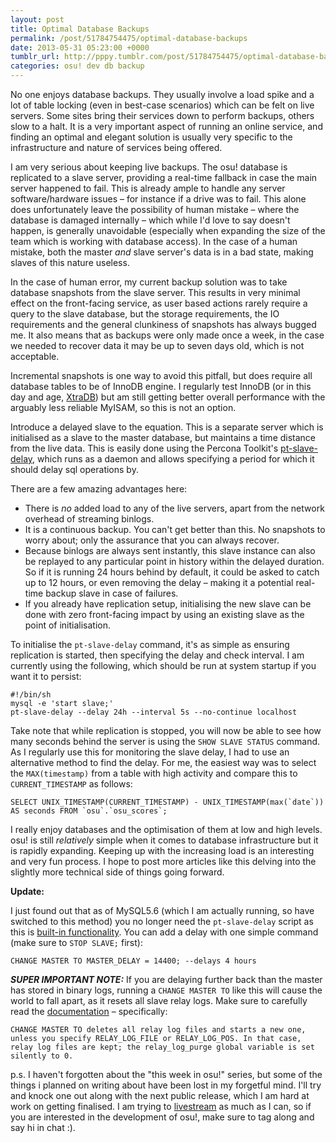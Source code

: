 ```yaml
---
layout: post
title: Optimal Database Backups
permalink: /post/51784754475/optimal-database-backups
date: 2013-05-31 05:23:00 +0000
tumblr_url: http://pppy.tumblr.com/post/51784754475/optimal-database-backups
categories: osu! dev db backup
---
```

No one enjoys database backups. They usually involve a load spike and a lot of table locking (even in best-case scenarios) which can be felt on live servers. Some sites bring their services down to perform backups, others slow to a halt. It is a very important aspect of running an online service, and finding an optimal and elegant solution is usually very specific to the infrastructure and nature of services being offered.

I am very serious about keeping live backups. The osu! database is replicated to a slave server, providing a real-time fallback in case the main server happened to fail. This is already ample to handle any server software/hardware issues – for instance if a drive was to fail. This alone does unfortunately leave the possibility of human mistake – where the database is damaged internally – which while I'd love to say doesn't happen, is generally unavoidable (especially when expanding the size of the team which is working with database access). In the case of a human mistake, both the master *and* slave server's data is in a bad state, making slaves of this nature useless.

In the case of human error, my current backup solution was to take database snapshots from the slave server. This results in very minimal effect on the front-facing service, as user based actions rarely require a query to the slave database, but the storage requirements, the IO requirements and the general clunkiness of snapshots has always bugged me. It also means that as backups were only made once a week, in the case we needed to recover data it may be up to seven days old, which is not acceptable.

Incremental snapshots is one way to avoid this pitfall, but does require all database tables to be of InnoDB engine. I regularly test InnoDB (or in this day and age, [XtraDB](http://www.percona.com/doc/percona-server/5.5/percona_xtradb.html?id=Percona-XtraDB:start)) but am still getting better overall performance with the arguably less reliable MyISAM, so this is not an option.

Introduce a delayed slave to the equation. This is a separate server which is initialised as a slave to the master database, but maintains a time distance from the live data. This is easily done using the Percona Toolkit's [pt-slave-delay](http://www.percona.com/doc/percona-toolkit/2.1/pt-slave-delay.html), which runs as a daemon and allows specifying a period for which it should delay sql operations by.

There are a few amazing advantages here:

*	There is *no* added load to any of the live servers, apart from the network overhead of streaming binlogs.
*	It is a continuous backup. You can't get better than this. No snapshots to worry about; only the assurance that you can always recover.
*	Because binlogs are always sent instantly, this slave instance can also be replayed to any particular point in history within the delayed duration. So if it is running 24 hours behind by default, it could be asked to catch up to 12 hours, or even removing the delay – making it a potential real-time backup slave in case of failures.
*	If you already have replication setup, initialising the new slave can be done with zero front-facing impact by using an existing slave as the point of initialisation.

To initialise the `pt-slave-delay` command, it's as simple as ensuring replication is started, then specifying the delay and check interval. I am currently using the following, which should be run at system startup if you want it to persist:

	#!/bin/sh
	mysql -e 'start slave;'
	pt-slave-delay --delay 24h --interval 5s --no-continue localhost

Take note that while replication is stopped, you will now be able to see how many seconds behind the server is using the `SHOW SLAVE STATUS` command. As I regularly use this for monitoring the slave delay, I had to use an alternative method to find the delay. For me, the easiest way was to select the `MAX(timestamp)` from a table with high activity and compare this to `CURRENT_TIMESTAMP` as follows:

	SELECT UNIX_TIMESTAMP(CURRENT_TIMESTAMP) - UNIX_TIMESTAMP(max(`date`)) AS seconds FROM `osu`.`osu_scores`;

I really enjoy databases and the optimisation of them at low and high levels. osu! is still *relatively* simple when it comes to database infrastructure but it is rapidly expanding. Keeping up with the increasing load is an interesting and very fun process. I hope to post more articles like this delving into the slightly more technical side of things going forward.

**Update:**

I just found out that as of MySQL5.6 (which I am actually running, so have switched to this method) you no longer need the `pt-slave-delay` script as this is [built-in functionality](http://dev.mysql.com/doc/refman/5.6/en/replication-delayed.html). You can add a delay with one simple command (make sure to `STOP SLAVE;` first):

	CHANGE MASTER TO MASTER_DELAY = 14400; --delays 4 hours

***SUPER IMPORTANT NOTE:*** If you are delaying further back than the master has stored in binary logs, running a `CHANGE MASTER TO` like this will cause the world to fall apart, as it resets all slave relay logs. Make sure to carefully read the [documentation](http://dev.mysql.com/doc/refman/5.6/en/change-master-to.html) – specifically:

    CHANGE MASTER TO deletes all relay log files and starts a new one, unless you specify RELAY_LOG_FILE or RELAY_LOG_POS. In that case, relay log files are kept; the relay_log_purge global variable is set silently to 0.

p.s. I haven't forgotten about the "this week in osu!" series, but some of the things i planned on writing about have been lost in my forgetful mind. I'll try and knock one out along with the next public release, which I am hard at work on getting finalised. I am trying to [livestream](http://twitch.tv/peppyhax) as much as I can, so if you are interested in the development of osu!, make sure to tag along and say hi in chat :).
